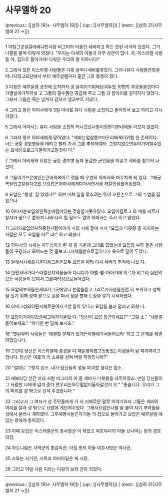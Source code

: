 # 사무엘하 20

(previous:: [[삼하 19|← 사무엘하 19]]) | (up:: [[사무엘하]]) | (next:: [[삼하 21|사무엘하 21 →]])

***




1 
마침그곳길갈에베냐민사람 비그리의 아들인 세바라고 하는 못된 녀석이 있었다. 그가 나팔을 불며 이렇게 외쳤다. "우리는 이새의 아들과 아무 상관이 없다. 자, 이스라엘 사람들 아, 집으로 돌아가자! 다윗은 우리의 왕 이아니다!" 



2 
그래서 모든 이스라엘 사람들은 다윗 을떠나세바를좇았다. 그러나유다 사람들은왕을떠나지않고요단에서 부터 예루살렘까지 줄곧 그와 동행하 였다. 



3 
다윗은 예루살렘 궁전에 도착하자 궁 을지키기위해남겨두었 10명의 후궁들을잡아다가별실에가두어넣 고 그들의 필수품만 공급해 주고 그들 과 잠자리를 같이하지 않았다. 그래서 그들은 죽는 날까지 갇혀서 생과부로 지냈다. 



4 
그리고 왕은 아마사에게 3일 이내로 유다 사람을 소집하고 돌아와서 보고 하라고 지시하였다. 



5 
그래서 아마사는 유다 사람을 소집하 러나갔으나왕이정한기한내에돌 아오지 않았다. 



6 
그러자 왕이 아비새에게 말하였다. "세바는압살롬보다우리에게더위험 한 존재이다. 너는 궁중 경호병들을 데리고 빨리 가서 그를 추적하여라. 그렇지않으면우리가미칠수없는 요새성으로그가들어가고말것이 다." 



7 
그래서 아비새와 요압은 궁중 경호병 들과 용감한 군인들을 이끌고 세바를 찾으러 나섰다. 



8 
그들이기브온에있는큰바위에이르 렀을 때 우연히 아마사와 마주치게 되 었다. 그때군복을입고칼을차고있 던요압은아마사에게다가서면서몰 래칼집을풀어놓았다. 



9 
요압은 "동생, 잘 있었나?" 하며 마치 입을 맞추려는 듯이 오른손으로 그의 수염을 잡았으나 



10 
아마사는요압의왼쪽손에칼이있는 것을알지못하였다. 요압이칼로그 의 배를 찌르자 창자가 땅으로 쏟아져 나와 다시 칠 필요도 없이 아마사는 즉시 죽고 말았다. 



11 
그러자요압의부하중한사람이아마 사의 시체 곁에 서서 "요압과 다윗왕 을 지지하는 사람은 모두 요압을 따르 라!" 하고 외쳤다. 



12 
아마사의 시체는 피투성이가 된 채 길 가운데 그대로 있었는데 요압의 부하 들은 사람들이 구경하러 모여드는 것 을보고그시체를밭으로끌어다가 옷으로 덮어 두었다. 



13 
길에서시체를치운다음그들은모두 요압을 따라 다시 세바의 추적에 나섰 다. 



14 
한편세바가이스라엘전지역을돌아 다니다가 아벨-벧-마아가에 이르자 비그리 집안의 모든 사람들이 모여서 그를따라성으로들어갔다. 



15 
요압의부하들은세바가그곳에있다 는말을듣고그리로가서성을완전 히 포위하고 성벽을 헐기 위해 성벽 밑으로 흙을 파서 성을 향해 토성을 쌓기 시작하였다. 



16 
이때그성의어떤지혜로운여자가할 말이 있다고 요압을 불러 달라고 외쳤 다. 



17 
요압이가까이갔을때그여자가물었 다. "당신이 요압 장군이세요?" "그렇 소." "내말좀들어보세요." "어디한 번 말해 보시오." 



18 
"옛날부터 사람들은 '해결할 문제가 있거든아벨에가서물어보라' 하고 그 문제를 해결하였습니다. 



19 
그런데 당신은 이스라엘에 충성을 다 해온평화롭고전통있는이성을지 금 파괴하려고 합니다. 당신은 여호와 의 소유를 삼켜 버릴 작정입니까?" 



20 
"절대로 그렇지 않소. 내가 당신들의 성을 파괴할 생각은 없소. 



21 
에브라임 산간 지대 사람 비그리의 아 들 세바가 다윗왕을 대적하였소. 만일 당신들이 그 사람만 나에게 넘겨 준다 면우리는아무말없이돌아갈것이 오." "좋습니다. 우리가 그의 머리를 성 밖으로 던져 주겠습니다." 



22 
그러고서 그 여자가 성 주민들에게 가 서 지혜로운 말로 이야기하자 그들은 세바의 머리를 잘라 성 밖으로 요압에 게던져주었다. 그래서요압은나팔 을 불어 자기 부하들을 성에서 물러나 게하였다. 그후에병사들은자기들 의 집으로 돌아가고 요압은 예루살렘 에 있는 왕에게 돌아갔다. 



23 
이때 요압은 이스라엘군의 총사령관 이 되었고 여호야다의 아들 브나야는 왕의 경호대장, 



24 
아도니람은 사역군의 총감독관, 아힐 룻의 아들 여호사밧은 역사관, 



25 
스와는 서기관, 사독과 아비아달은 제 사장, 



26 
그리고 야일 사람 이라는 다윗의 보좌 관이 되었다.

***

(previous:: [[삼하 19|← 사무엘하 19]]) | (up:: [[사무엘하]]) | (next:: [[삼하 21|사무엘하 21 →]])

